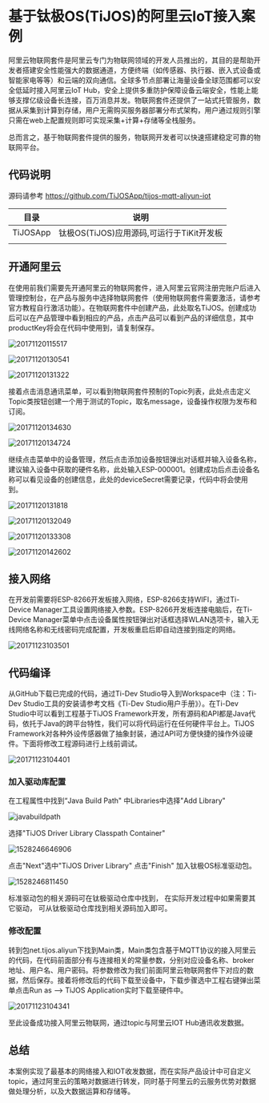 # 基于钛极OS(TiJOS)的阿里云IoT接入案例

阿里云物联网套件是阿里云专门为物联网领域的开发人员推出的，其目的是帮助开发者搭建安全性能强大的数据通道，方便终端（如传感器、执行器、嵌入式设备或智能家电等等）和云端的双向通信。全球多节点部署让海量设备全球范围都可以安全低延时接入阿里云IoT Hub，安全上提供多重防护保障设备云端安全，性能上能够支撑亿级设备长连接，百万消息并发。物联网套件还提供了一站式托管服务，数据从采集到计算到存储，用户无需购买服务器部署分布式架构，用户通过规则引擎只需在web上配置规则即可实现采集+计算+存储等全栈服务。

总而言之，基于物联网套件提供的服务，物联网开发者可以快速搭建稳定可靠的物联网平台。

## 代码说明

源码请参考 <https://github.com/TiJOSApp/tijos-mqtt-aliyun-iot>

| 目录       | 说明                           |
| -------- | ---------------------------- |
| TiJOSApp | 钛极OS(TiJOS)应用源码,可运行于TiKit开发板 |
|          |                              |

## 开通阿里云

在使用前我们需要先开通阿里云的物联网套件，进入阿里云官网注册完账户后进入管理控制台，在产品与服务中选择物联网套件（使用物联网套件需要激活，请参考官方教程自行激活功能）。在物联网套件中创建产品，此处取名TiJOS。创建成功后可以在产品管理中看到相应的产品，点击产品可以看到产品的详细信息，其中productKey将会在代码中使用到，请复制保存。

![20171120115517](./img/20171120115517.png)

![20171120130541](./img/20171120130541.png)

![20171120131322](./img/20171120131322.png)

接着点击消息通讯菜单，可以看到物联网套件预制的Topic列表，此处点击定义Topic类按钮创建一个用于测试的Topic，取名message，设备操作权限为发布和订阅。

![20171120134630](./img/20171120134630.png)

![20171120134724](./img/20171120134724.png)

继续点击菜单中的设备管理，然后点击添加设备按钮弹出对话框并输入设备名称，建议输入设备中获取的硬件名称，此处输入ESP-000001。创建成功后点击设备名称可以看见设备的创建信息，此处的deviceSecret需要记录，代码中将会使用到。

![20171120131818](./img/20171120131818.png)

![20171120132049](./img/20171120132049.png)

![20171120133308](./img/20171120133308.png)

![20171120142602](./img/20171120142602.png)

## 接入网络

在开发前需要将ESP-8266开发板接入网络，ESP-8266支持WIFI，通过Ti-Device Manager工具设置网络接入参数。ESP-8266开发板连接电脑后，在Ti-Device Manager菜单中点击设备属性按钮弹出对话框选择WLAN选项卡，输入无线网络名称和无线密码完成配置，开发板重启后即自动连接到指定的网络。

![20171123103501](./img/20171123103501.png)

## 代码编译

从GitHub下载已完成的代码，通过Ti-Dev Studio导入到Workspace中（注：Ti-Dev Studio工具的安装请参考文档《Ti-Dev Studio用户手册》）。在Ti-Dev Studio中可以看到工程基于TiJOS Framework开发，所有源码和API都是Java代码，依托于Java的跨平台特性，我们可以将代码运行在任何硬件平台上。TiJOS Framework对各种外设传感器做了抽象封装，通过API可方便快捷的操作外设硬件。下面将修改工程源码进行上线前调试。

![20171123104401](./img/20171123104401.png)

### 加入驱动库配置

在工程属性中找到“Java Build Path" 中Libraries中选择"Add Library" 

![javabuildpath](..\img\javabuildpath.png)



选择"TiJOS Driver Library Classpath Container" 

![1528246646906](..\img\addlibrary.png)

点击"Next"选中"TiJOS Driver Library" 点击"Finish" 加入钛极OS标准驱动包。



![1528246811450](..\img\DriverLibrary.png)



标准驱动包的相关源码可在钛极驱动仓库中找到， 在实际开发过程中如果需要其它驱动， 可从钛极驱动仓库找到相关源码加入即可。

### 修改配置
转到包net.tijos.aliyun下找到Main类，Main类包含基于MQTT协议的接入阿里云的代码，在代码前面部分有与连接相关的常量参数，分别对应设备名称、broker地址、用户名、用户密码。将参数修改为我们前面阿里云物联网套件下对应的数据，然后保存。接着将修改后的代码下载至设备中，下载步骤选中工程右键弹出菜单点击Run as --> TiJOS Application实时下载至硬件中。

![20171123104341](./img/20171123104341.png)

至此设备成功接入阿里云物联网，通过topic与阿里云IOT Hub通讯收发数据。

## 总结

本案例实现了最基本的网络接入和IOT收发数据，而在实际产品设计中可自定义topic，通过阿里云的策略对数据进行转发，同时基于阿里云的云服务优势对数据做处理分析，以及大数据运算和存储等。